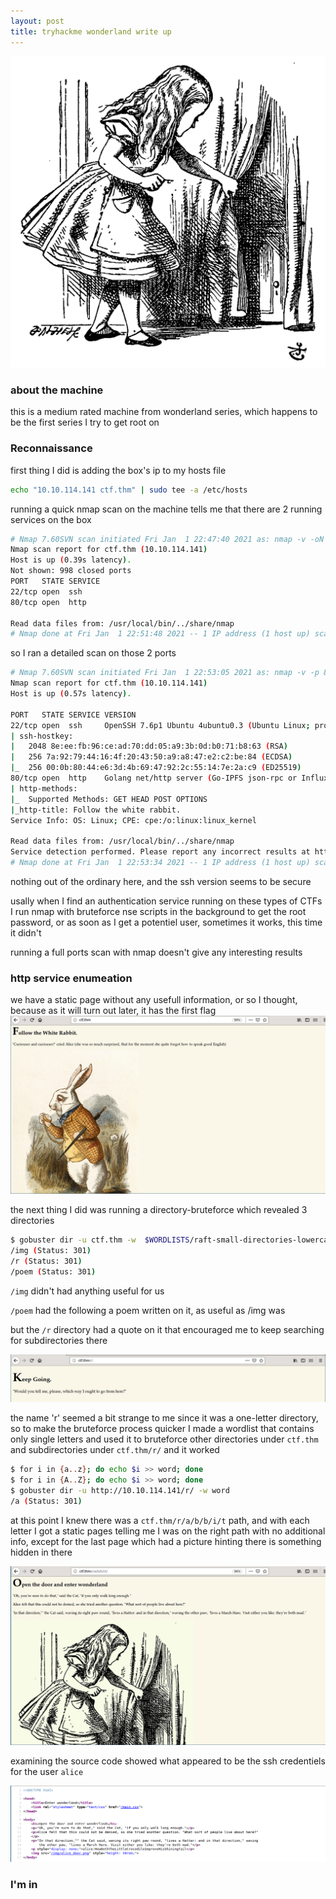 ```yaml
---
layout: post
title: tryhackme wonderland write up
---
```



![wonderland](https://raw.githubusercontent.com/0x00Jeff/0x00Jeff.github.io/master/assets/thm/wonder/wonderland.jpeg)

### about the machine
this is a medium rated machine from wonderland series, which happens to be the first series I try to get root on

### Reconnaissance

first thing I did is adding the box's ip to my hosts file
```bash
echo "10.10.114.141 ctf.thm" | sudo tee -a /etc/hosts
```
running a quick nmap scan on the machine tells me that there are 2 running services on the box 

```bash
# Nmap 7.60SVN scan initiated Fri Jan  1 22:47:40 2021 as: nmap -v -oN ports ctf.thm
Nmap scan report for ctf.thm (10.10.114.141)
Host is up (0.39s latency).
Not shown: 998 closed ports
PORT   STATE SERVICE
22/tcp open  ssh
80/tcp open  http

Read data files from: /usr/local/bin/../share/nmap
# Nmap done at Fri Jan  1 22:51:48 2021 -- 1 IP address (1 host up) scanned in 247.56 seconds
```

so I ran a detailed scan on those 2 ports 
```bash
# Nmap 7.60SVN scan initiated Fri Jan  1 22:53:05 2021 as: nmap -v -p 80,22 -sC -sV -oN detailed_scan ctf.thm
Nmap scan report for ctf.thm (10.10.114.141)
Host is up (0.57s latency).

PORT   STATE SERVICE VERSION
22/tcp open  ssh     OpenSSH 7.6p1 Ubuntu 4ubuntu0.3 (Ubuntu Linux; protocol 2.0)
| ssh-hostkey: 
|   2048 8e:ee:fb:96:ce:ad:70:dd:05:a9:3b:0d:b0:71:b8:63 (RSA)
|   256 7a:92:79:44:16:4f:20:43:50:a9:a8:47:e2:c2:be:84 (ECDSA)
|_  256 00:0b:80:44:e6:3d:4b:69:47:92:2c:55:14:7e:2a:c9 (ED25519)
80/tcp open  http    Golang net/http server (Go-IPFS json-rpc or InfluxDB API)
| http-methods: 
|_  Supported Methods: GET HEAD POST OPTIONS
|_http-title: Follow the white rabbit.
Service Info: OS: Linux; CPE: cpe:/o:linux:linux_kernel

Read data files from: /usr/local/bin/../share/nmap
Service detection performed. Please report any incorrect results at https://nmap.org/submit/ .
# Nmap done at Fri Jan  1 22:53:34 2021 -- 1 IP address (1 host up) scanned in 28.59 seconds
```
nothing out of the ordinary here, and the ssh version seems to be secure

usally when I find an authentication service running on these types of CTFs I run nmap with bruteforce nse scripts in the background to get the root password, or as soon as I get a potentiel user, sometimes it works, this time it didn't

running a full ports scan with nmap doesn't give any interesting results


### http service enumeation

we have a static page without any usefull information, or so I thought, because as it will turn out later, it has the first flag
![index_page](https://raw.githubusercontent.com/0x00Jeff/0x00Jeff.github.io/master/assets/thm/wonder/index_page.png)

the next thing I did was running a directory-bruteforce which revealed 3 directories
```bash
$ gobuster dir -u ctf.thm -w  $WORDLISTS/raft-small-directories-lowercase.txt -t 30
/img (Status: 301)
/r (Status: 301)
/poem (Status: 301)
```
`/img` didn't had anything useful for us

`/poem` had the following a poem written on it, as useful as /img was

but the `/r` directory had a quote on it that encouraged me to keep searching for subdirectories there

![r_directory](https://raw.githubusercontent.com/0x00Jeff/0x00Jeff.github.io/master/assets/thm/wonder/r_directory.png)

the name 'r' seemed a bit strange to me since it was a one-letter directory, so to make the bruteforce process quicker I made a wordlist that contains only single letters and used it to bruteforce other directories under `ctf.thm` and subdirectories under `ctf.thm/r/` and it worked

```bash
$ for i in {a..z}; do echo $i >> word; done
$ for i in {A..Z}; do echo $i >> word; done
$ gobuster dir -u http://10.10.114.141/r/ -w word
/a (Status: 301)
```
at this point I knew there was a `ctf.thm/r/a/b/b/i/t` path, and with each letter I got a static pages telling me I was on the right path with no additional info, except for the last page which had a picture hinting there is something hidden in there

![hidden creds](https://raw.githubusercontent.com/0x00Jeff/0x00Jeff.github.io/master/assets/thm/wonder/something_hidden.png)

examining the source code showed what appeared to be the ssh credentiels for the user `alice`

![ssh creds](https://raw.githubusercontent.com/0x00Jeff/0x00Jeff.github.io/master/assets/thm/wonder/creds.png)

### I'm in
